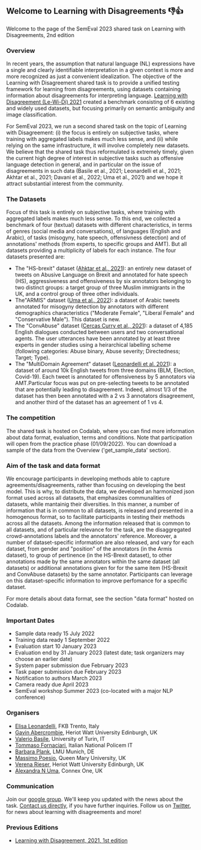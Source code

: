 ## Welcome to Learning with Disagreements 👎👍

Welcome to the page of the SemEval 2023 shared task on Learning with Disagreements, 2nd edition 


### Overview

In recent years, the assumption that natural language (NL) expressions have a single and clearly identifiable interpretation in a given context is more and more recognized as just a convenient idealization. The objective of the Learning with Disagreement shared task is to provide a unified testing framework for learning from disagreements, using datasets containing information about disagreements for interpreting language. [Learning with Disagreement (Le-Wi-Di) 2021](https://sites.google.com/view/semeval2021-task12)  created a benchmark consisting of 6 existing and widely used datasets, but focusing primarily on semantic ambiguity and image classification. 

For SemEval 2023, we run a second shared task on the topic of Learning with Disagreement: (i) the focus is entirely on subjective tasks, where training with aggregated labels makes much less sense, and (ii) while relying on the same infrastructure, it will involve completely new datasets. We believe that the shared task thus reformulated is extremely timely, given the current high degree of interest in subjective tasks such as offensive language detection in general, and in particular on the issue of disagreements in such data (Basile et al., 2021; Leonardelli et al., 2021; Akhtar et al., 2021; Davani et al., 2022; Uma et al., 2021) and we hope it attract substantial interest from the community.

### The Datasets
Focus of this task is entirely on subjective tasks, where training with aggregated labels makes much less sense. To this end, we collected a benchmark of four (textual) datasets with different characteristics, in terms of genres (social media and conversations), of languages (English and Arabic), of tasks (misogyny, hate speech, offensivness detection) and of annotations' methods (from experts, to specific groups and AMT). But all datasets providing a multiplicity of labels for each instance. 
The four datasets presented are:

- The "HS-brexit" dataset ([Ahktar et al., 2021](https://arxiv.org/abs/2106.15896)): an entirely new dataset of tweets on Abusive Language on Brexit and annotated for hate speech (HS), aggressiveness and offensiveness by six annotators belonging to two distinct groups: a target group of three Muslim immigrants in the UK, and a control group of three other individuals.
- The"ARMIS" dataset ([Uma et al., 2022](https://www.ncbi.nlm.nih.gov/pmc/articles/PMC9012579/)): a dataset of Arabic tweets annotated for misogyny detection by annotators with different demographics characteristics ("Moderate Female", "Liberal Female" and "Conservative Male"). This dataset is new.
- The "ConvAbuse" dataset ([Cercas Curry et al., 2021](https://aclanthology.org/2021.emnlp-main.587/)): a dataset of 4,185 English dialogues conducted between users and two conversational agents. The user utterances have been annotated by at least three experts in gender studies using a heirarchical labelling scheme (following categories: Abuse binary, Abuse severity; Directedness; Target; Type).
- The "MultiDomain Agreement" dataset ([Leonardelli et al. 2021](https://aclanthology.org/2021.emnlp-main.822/)): a dataset of around 10k English tweets from three domains (BLM, Election, Covid-19). Each tweet is annotated for offensiveness by 5 annotators via AMT.Particular focus was put on pre-selecting tweets to be annotated that are potentially leading to disagreement. Indeed, almost 1/3 of the dataset has then been annotated with a 2 vs 3 annotators disagreement, and another third of the dataset has an agreement of 1 vs 4.

### The competition
The shared task is hosted on Codalab, where you can find more information about data format, evaluation, terms and conditions.
Note that participation will open from the practice phase (01/09/2022). You can download a sample of the data from the Overview ('get_sample_data' section).

### Aim of the task and data format
We encourage participants in developing methods able to capture agreements/disagreements, rather than focusing on developing the best model. This is why, to distribute the data, we developed an harmonized json format used across all datasets, that emphasizes communalities of datasets, while mantainig their diversities. In this manner, a number of information that is in common to all datasets, is released and presented in a homogenous format, so to facilitate participants in testing their methods across all the datasets.
Among the information released that is common to all datasets, and of particular relevance for the task, are the disaggregated crowd-annotations labels and the annotators' reference. Moreover, a number of dataset-specific information are also released, and vary for each dataset, from gender and "position" of the annotators (in the Armis dataset), to group of pertinence (in the HS-Brexit dataset), to other annotations made by the same annotators within the same dataset (all datasets) or additional annotations given for for the same item (HS-Brexit and ConvAbuse datasets) by the same annotator. Participants can leverage on this dataset-specific information to improve perfomance for a specific dataset. 

For more details about data format, see the section "data format" hosted on Codalab.

### Important Dates
- Sample data ready 15 July 2022
- Training data ready 1 September 2022
- Evaluation start 10 January 2023
- Evaluation end by 31 January 2023 (latest date; task organizers may choose an earlier date)
- System paper submission due February 2023
- Task paper submission due February 2023
- Notification to authors March 2023
- Camera ready due April 2023
- SemEval workshop Summer 2023 (co-located with a major NLP conference)

### Organisers
- [Elisa Leonardelli](https://dh.fbk.eu/author/elisa/), FKB Trento, Italy
- [Gavin Abercrombie](https://gavinabercrombie.github.io/), Heriot Watt University Edinburgh, UK
- [Valerio Basile](https://valeriobasile.github.io/), University of Turin, IT
- [Tommaso Fornaciari](https://fornaciari.netlify.app/), Italian National Policem IT
- [Barbara Plank](https://bplank.github.io/), LMU Munich, DE
- [Massimo Poesio](https://sites.google.com/view/massimo-poesio), Queen Mary University, UK
- [Verena Rieser](https://sites.google.com/site/verenateresarieser/home), Heriot Watt University Edinburgh, UK
- [Alexandra N Uma](https://www.semanticscholar.org/author/Alexandra-Uma/51229008), Connex One, UK

### Communication

Join our [google group](https://groups.google.com/g/le-wi-di-semeval2023_participants). We'll keep you updated with the news about the task.
[Contact us directly](mailto:le-wi-di-semeval2023_contactus@googlegroups.com), if you have further inquiries.
Follow us on [Twitter](https://twitter.com/LeWiDi_Sem2023), for news about learning with disagreements and more!

### Previous Editions 

- [Learning with Disagreement, 2021, 1st edition](https://sites.google.com/view/semeval2021-task12) 
